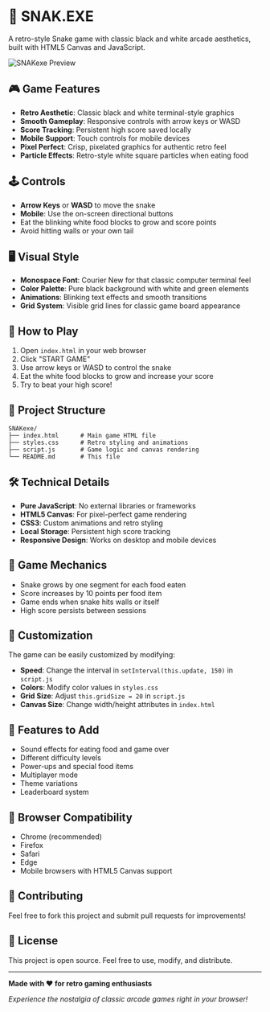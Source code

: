 # 🐍 SNAK.EXE

A retro-style Snake game with classic black and white arcade aesthetics, built with HTML5 Canvas and JavaScript.

![SNAKexe Preview](https://img.shields.io/badge/Game-SNAKexe-green?style=for-the-badge&logo=snake)

## 🎮 Game Features

- **Retro Aesthetic**: Classic black and white terminal-style graphics
- **Smooth Gameplay**: Responsive controls with arrow keys or WASD
- **Score Tracking**: Persistent high score saved locally
- **Mobile Support**: Touch controls for mobile devices
- **Pixel Perfect**: Crisp, pixelated graphics for authentic retro feel
- **Particle Effects**: Retro-style white square particles when eating food

## 🕹️ Controls

- **Arrow Keys** or **WASD** to move the snake
- **Mobile**: Use the on-screen directional buttons
- Eat the blinking white food blocks to grow and score points
- Avoid hitting walls or your own tail

## 🖥️ Visual Style

- **Monospace Font**: Courier New for that classic computer terminal feel
- **Color Palette**: Pure black background with white and green elements
- **Animations**: Blinking text effects and smooth transitions
- **Grid System**: Visible grid lines for classic game board appearance

## 🚀 How to Play

1. Open `index.html` in your web browser
2. Click "START GAME" 
3. Use arrow keys or WASD to control the snake
4. Eat the white food blocks to grow and increase your score
5. Try to beat your high score!

## 📁 Project Structure

```
SNAKexe/
├── index.html      # Main game HTML file
├── styles.css      # Retro styling and animations
├── script.js       # Game logic and canvas rendering
└── README.md       # This file
```

## 🛠️ Technical Details

- **Pure JavaScript**: No external libraries or frameworks
- **HTML5 Canvas**: For pixel-perfect game rendering
- **CSS3**: Custom animations and retro styling
- **Local Storage**: Persistent high score tracking
- **Responsive Design**: Works on desktop and mobile devices

## 🎯 Game Mechanics

- Snake grows by one segment for each food eaten
- Score increases by 10 points per food item
- Game ends when snake hits walls or itself
- High score persists between sessions

## 🎨 Customization

The game can be easily customized by modifying:

- **Speed**: Change the interval in `setInterval(this.update, 150)` in `script.js`
- **Colors**: Modify color values in `styles.css`
- **Grid Size**: Adjust `this.gridSize = 20` in `script.js`
- **Canvas Size**: Change width/height attributes in `index.html`

## 🌟 Features to Add

- Sound effects for eating food and game over
- Different difficulty levels
- Power-ups and special food items
- Multiplayer mode
- Theme variations
- Leaderboard system

## 📱 Browser Compatibility

- Chrome (recommended)
- Firefox
- Safari
- Edge
- Mobile browsers with HTML5 Canvas support

## 🤝 Contributing

Feel free to fork this project and submit pull requests for improvements!

## 📄 License

This project is open source. Feel free to use, modify, and distribute.

---

**Made with ❤️ for retro gaming enthusiasts**

*Experience the nostalgia of classic arcade games right in your browser!*
